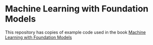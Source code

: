 # Machine Learning with Foundation Models

This repository has copies of example code used in the book [Machine Learning with Foundation Models](https://leanpub.com/machinelearningwithfoundationmodels)

